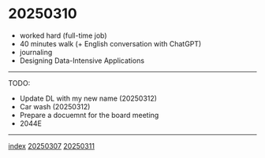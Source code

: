 <head><meta name="viewport" content="width=device-width, initial-scale=1.0, user-scalable=yes" /><meta charset="UTF-8"></head>

# 20250310

- worked hard (full-time job)
- 40 minutes walk (+ English conversation with ChatGPT)
- journaling
- Designing Data-Intensive Applications

---

TODO:

- Update DL with my new name (20250312)
- Car wash (20250312)
- Prepare a docuemnt for the board meeting
- 2044E

---

[index](../../index.html)
[20250307](20250307.html)
[20250311](20250311.html)
